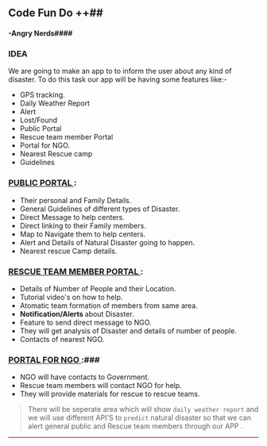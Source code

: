 ## Code Fun Do ++##
#### -Angry Nerds####

### IDEA ###
We are going to make an app to to inform the user about any kind of disaster.
To do this task our app will be having some features like:-
- GPS tracking.
- Daily Weather Report
- Alert
- Lost/Found
- Public Portal
- Rescue team member Portal
- Portal for NGO.
- Nearest Rescue camp
- Guidelines


### <u> PUBLIC PORTAL </u> : ###
- Their personal and Family Details.
- General Guidelines of different types of Disaster.
- Direct Message to help centers.
- Direct linking to their Family members.
- Map to Navigate them to help centers.
- Alert and Details of Natural Disaster going to happen.
- Nearest rescue Camp details.

### <u> RESCUE TEAM MEMBER PORTAL </U> : ###
- Details of Number of People and their Location.
- Tutorial video's on how to help.
- Atomatic team formation of members from same area.
- <b> Notification/Alerts </b> about Disaster.
- Feature to send direct message to NGO.
- They will get analysis of Disaster and details of number of people.
- Contacts of nearest NGO.


### <u> PORTAL FOR NGO </u> :###
- NGO will have contacts to Government.
- Rescue team members will contact NGO for help.
- They will provide materials for rescue to rescue teams.
  
> There will be seperate area which will show `daily weather report` and  <br> we will use different API'S to `predict` natural disaster so that we can <br> alert general public and Rescue team members through our APP .

<hr>





 

